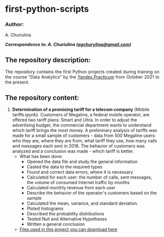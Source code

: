 # first-python-scripts

### Author:
<p align="justify">
A. Churiulina</sup>

<em><strong>Correspondence to: A. Churiulina (agchurylina@gmail.com)</strong></em>

## The repository description:
<p align="justify">
  The repository contains the first Python projects created during training on the course "Data Analytics" by the <a href="https://practicum.yandex.ru/">Yandex.Practicum</a> from October 2021 to the present.    
</p>

## The repository content:
1. **Determination of a promising tariff for a telecom company** (Mobile tariffs.ipynb). Customers of Megaline, a federal mobile operator, are offered two tariff plans: Smart and Ultra. In order to adjust the advertising budget, the commercial department wants to understand which tariff brings the most money. A preliminary analysis of tariffs was made for a small sample of customers - data from 500 Megaline users: who they are, where they are from, what tariff they use, how many calls and messages each sent in 2018. The behavior of customers was analyzed and a conclusion was made - which tariff is better.
    * What has been done:
        + Opened the data file and study the general information
        + Casted the data to the required types
        + Found and correct data errors, where it is necessary
        + Calculated for each user: the number of calls, sent messages, the volume of consumed Internet traffic by months
        + Calculated monthly revenue from each user
        + Describe the behavior of the operator's customers based on the sample
        + Calculated the mean, variance, and standard deviation.
        + Ploted histograms
        + Described the probability distributions
        + Tested Null and Alternative Hypotheses
        + Written a general conclusion
     * [Files used in this project you can download here][files_1]
         
         
         
         
         
[yandex]: https://practicum.yandex.ru/
[files_1]: https://drive.google.com/drive/folders/1j_RJnurCjvznmK8t_xgIEYPvsBU93pHZ?usp=sharing

